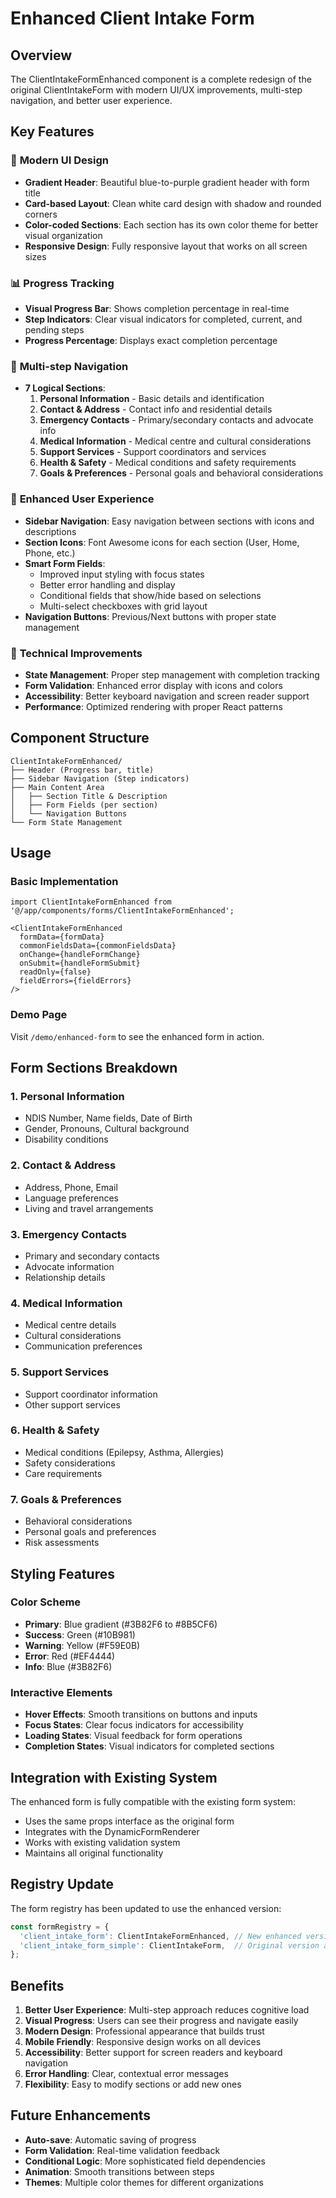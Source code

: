 # Enhanced Client Intake Form

## Overview
The ClientIntakeFormEnhanced component is a complete redesign of the original ClientIntakeForm with modern UI/UX improvements, multi-step navigation, and better user experience.

## Key Features

### 🎨 **Modern UI Design**
- **Gradient Header**: Beautiful blue-to-purple gradient header with form title
- **Card-based Layout**: Clean white card design with shadow and rounded corners
- **Color-coded Sections**: Each section has its own color theme for better visual organization
- **Responsive Design**: Fully responsive layout that works on all screen sizes

### 📊 **Progress Tracking**
- **Visual Progress Bar**: Shows completion percentage in real-time
- **Step Indicators**: Clear visual indicators for completed, current, and pending steps
- **Progress Percentage**: Displays exact completion percentage

### 🚀 **Multi-step Navigation**
- **7 Logical Sections**:
  1. **Personal Information** - Basic details and identification
  2. **Contact & Address** - Contact info and residential details
  3. **Emergency Contacts** - Primary/secondary contacts and advocate info
  4. **Medical Information** - Medical centre and cultural considerations
  5. **Support Services** - Support coordinators and services
  6. **Health & Safety** - Medical conditions and safety requirements
  7. **Goals & Preferences** - Personal goals and behavioral considerations

### 🎯 **Enhanced User Experience**
- **Sidebar Navigation**: Easy navigation between sections with icons and descriptions
- **Section Icons**: Font Awesome icons for each section (User, Home, Phone, etc.)
- **Smart Form Fields**: 
  - Improved input styling with focus states
  - Better error handling and display
  - Conditional fields that show/hide based on selections
  - Multi-select checkboxes with grid layout
- **Navigation Buttons**: Previous/Next buttons with proper state management

### 🔧 **Technical Improvements**
- **State Management**: Proper step management with completion tracking
- **Form Validation**: Enhanced error display with icons and colors
- **Accessibility**: Better keyboard navigation and screen reader support
- **Performance**: Optimized rendering with proper React patterns

## Component Structure

```
ClientIntakeFormEnhanced/
├── Header (Progress bar, title)
├── Sidebar Navigation (Step indicators)
├── Main Content Area
│   ├── Section Title & Description
│   ├── Form Fields (per section)
│   └── Navigation Buttons
└── Form State Management
```

## Usage

### Basic Implementation
```tsx
import ClientIntakeFormEnhanced from '@/app/components/forms/ClientIntakeFormEnhanced';

<ClientIntakeFormEnhanced
  formData={formData}
  commonFieldsData={commonFieldsData}
  onChange={handleFormChange}
  onSubmit={handleFormSubmit}
  readOnly={false}
  fieldErrors={fieldErrors}
/>
```

### Demo Page
Visit `/demo/enhanced-form` to see the enhanced form in action.

## Form Sections Breakdown

### 1. Personal Information
- NDIS Number, Name fields, Date of Birth
- Gender, Pronouns, Cultural background
- Disability conditions

### 2. Contact & Address
- Address, Phone, Email
- Language preferences
- Living and travel arrangements

### 3. Emergency Contacts
- Primary and secondary contacts
- Advocate information
- Relationship details

### 4. Medical Information
- Medical centre details
- Cultural considerations
- Communication preferences

### 5. Support Services
- Support coordinator information
- Other support services

### 6. Health & Safety
- Medical conditions (Epilepsy, Asthma, Allergies)
- Safety considerations
- Care requirements

### 7. Goals & Preferences
- Behavioral considerations
- Personal goals and preferences
- Risk assessments

## Styling Features

### Color Scheme
- **Primary**: Blue gradient (#3B82F6 to #8B5CF6)
- **Success**: Green (#10B981)
- **Warning**: Yellow (#F59E0B)
- **Error**: Red (#EF4444)
- **Info**: Blue (#3B82F6)

### Interactive Elements
- **Hover Effects**: Smooth transitions on buttons and inputs
- **Focus States**: Clear focus indicators for accessibility
- **Loading States**: Visual feedback for form operations
- **Completion States**: Visual indicators for completed sections

## Integration with Existing System

The enhanced form is fully compatible with the existing form system:
- Uses the same props interface as the original form
- Integrates with the DynamicFormRenderer
- Works with existing validation system
- Maintains all original functionality

## Registry Update

The form registry has been updated to use the enhanced version:
```typescript
const formRegistry = {
  'client_intake_form': ClientIntakeFormEnhanced, // New enhanced version
  'client_intake_form_simple': ClientIntakeForm,  // Original version as backup
};
```

## Benefits

1. **Better User Experience**: Multi-step approach reduces cognitive load
2. **Visual Progress**: Users can see their progress and navigate easily
3. **Modern Design**: Professional appearance that builds trust
4. **Mobile Friendly**: Responsive design works on all devices
5. **Accessibility**: Better support for screen readers and keyboard navigation
6. **Error Handling**: Clear, contextual error messages
7. **Flexibility**: Easy to modify sections or add new ones

## Future Enhancements

- **Auto-save**: Automatic saving of progress
- **Form Validation**: Real-time validation feedback
- **Conditional Logic**: More sophisticated field dependencies
- **Animation**: Smooth transitions between steps
- **Themes**: Multiple color themes for different organizations
